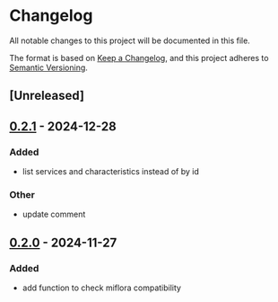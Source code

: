 # Changelog

All notable changes to this project will be documented in this file.

The format is based on [Keep a Changelog](https://keepachangelog.com/en/1.0.0/),
and this project adheres to [Semantic Versioning](https://semver.org/spec/v2.0.0.html).

## [Unreleased]

## [0.2.1](https://github.com/jdrouet/bluer-miflora/compare/bluer-miflora-v0.2.0...bluer-miflora-v0.2.1) - 2024-12-28

### Added

- list services and characteristics instead of by id

### Other

- update comment

## [0.2.0](https://github.com/jdrouet/bluer-miflora/compare/bluer-miflora-v0.1.0...bluer-miflora-v0.2.0) - 2024-11-27

### Added

- add function to check miflora compatibility
